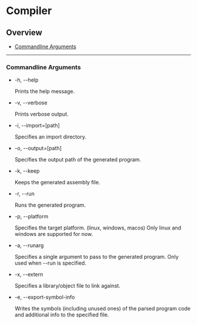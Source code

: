 # Compiler

## Overview
 - [Commandline Arguments](#commandline-arguments)

---

### Commandline Arguments

 - -h, --help
 
   Prints the help message.

 - -v, --verbose

   Prints verbose output.

 - -i, --import=\[path\]

   Specifies an import directory.
  
 - -o, --output=\[path\]

   Specifies the output path of the generated program.

 - -k, --keep

   Keeps the generated assembly file.

 - -r, --run

   Runs the generated program.

 - -p, --platform
 
   Specifies the target platform. (linux, windows, macos)
   Only linux and windows are supported for now.

 - -a, --runarg
  
    Specifies a single argument to pass to the generated program.
    Only used when --run is specified.

 - -x, --extern
  
    Specifies a library/object file to link against.

 - -e, --export-symbol-info

    Writes the symbols (including unused ones) of the parsed program code
    and additional info to the specified file.